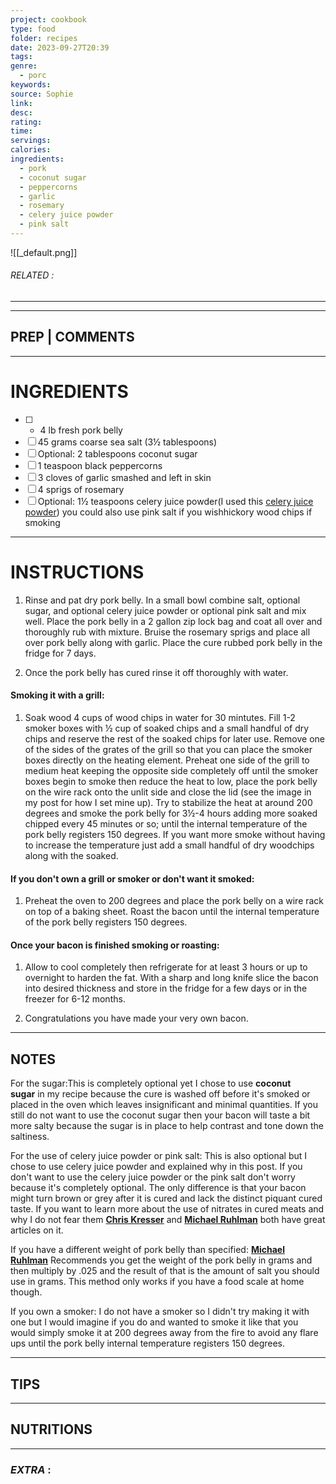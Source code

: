 ```yaml
---
project: cookbook
type: food
folder: recipes
date: 2023-09-27T20:39
tags: 
genre:
  - porc
keywords: 
source: Sophie
link: 
desc: 
rating: 
time: 
servings: 
calories: 
ingredients:
  - pork
  - coconut sugar
  - peppercorns
  - garlic
  - rosemary
  - celery juice powder
  - pink salt
---
```


![[_default.png]]
###### *RELATED* : 
---


---
## PREP | COMMENTS



---
# INGREDIENTS

- [ ] - 4 lb fresh pork belly
- [ ] 45 grams coarse sea salt (3½ tablespoons)
- [ ] Optional: 2 tablespoons coconut sugar
- [ ] 1 teaspoon black peppercorns
- [ ] 3 cloves of garlic smashed and left in skin
- [ ] 4 sprigs of rosemary
- [ ] Optional: 1½ teaspoons celery juice powder(I used this [celery juice powder](http://www.sausagemaker.com/11080celeryjuicepowder.aspx)) you could also use pink salt if you wishhickory wood chips if smoking

---
# INSTRUCTIONS

1. Rinse and pat dry pork belly. In a small bowl combine salt, optional sugar, and optional celery juice powder or optional pink salt and mix well. Place the pork belly in a 2 gallon zip lock bag and coat all over and thoroughly rub with mixture. Bruise the rosemary sprigs and place all over pork belly along with garlic. Place the cure rubbed pork belly in the fridge for 7 days.
    
2. Once the pork belly has cured rinse it off thoroughly with water.
    

#### **Smoking it with a grill:**

1. Soak wood 4 cups of wood chips in water for 30 mintutes. Fill 1-2 smoker boxes with ½ cup of soaked chips and a small handful of dry chips and reserve the rest of the soaked chips for later use. Remove one of the sides of the grates of the grill so that you can place the smoker boxes directly on the heating element. Preheat one side of the grill to medium heat keeping the opposite side completely off until the smoker boxes begin to smoke then reduce the heat to low, place the pork belly on the wire rack onto the unlit side and close the lid (see the image in my post for how I set mine up). Try to stabilize the heat at around 200 degrees and smoke the pork belly for 3½-4 hours adding more soaked chipped every 45 minutes or so; until the internal temperature of the pork belly registers 150 degrees. If you want more smoke without having to increase the temperature just add a small handful of dry woodchips along with the soaked.
    

#### **If you don't own a grill or smoker or don't want it smoked:**

1. Preheat the oven to 200 degrees and place the pork belly on a wire rack on top of a baking sheet. Roast the bacon until the internal temperature of the pork belly registers 150 degrees.
    

#### **Once your bacon is finished smoking or roasting:**

1. Allow to cool completely then refrigerate for at least 3 hours or up to overnight to harden the fat. With a sharp and long knife slice the bacon into desired thickness and store in the fridge for a few days or in the freezer for 6-12 months.
    
2. Congratulations you have made your very own bacon.

---
## NOTES

For the sugar:This is completely optional yet I chose to use **coconut sugar** in my recipe because the cure is washed off before it's smoked or placed in the oven which leaves insignificant and minimal quantities. If you still do not want to use the coconut sugar then your bacon will taste a bit more salty because the sugar is in place to help contrast and tone down the saltiness.

For the use of celery juice powder or pink salt: This is also optional but I chose to use celery juice powder and explained why in this post. If you don't want to use the celery juice powder or the pink salt don't worry because it's completely optional. The only difference is that your bacon might turn brown or grey after it is cured and lack the distinct piquant cured taste. If you want to learn more about the use of nitrates in cured meats and why I do not fear them **[Chris Kresser](http://chriskresser.com/the-nitrate-and-nitrite-myth-another-reason-not-to-fear-bacon)** and **[Michael Ruhlman](http://ruhlman.com/2011/05/the-no-nitrites-added-hoax/)** both have great articles on it.

If you have a different weight of pork belly than specified: **[Michael Ruhlman](http://ruhlman.com/)** Recommends you get the weight of the pork belly in grams and then multiply by .025 and the result of that is the amount of salt you should use in grams. This method only works if you have a food scale at home though.

If you own a smoker: I do not have a smoker so I didn't try making it with one but I would imagine if you do and wanted to smoke it like that you would simply smoke it at 200 degrees away from the fire to avoid any flare ups until the pork belly internal temperature registers 150 degrees.

---
## TIPS



---
## NUTRITIONS



---
### *EXTRA* :



